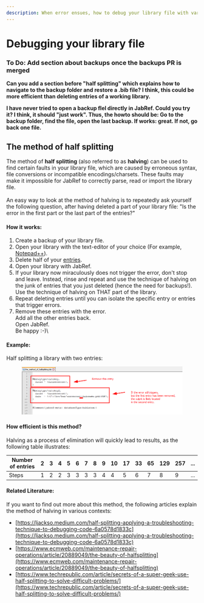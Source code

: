 ```yaml
---
description: When error ensues, how to debug your library file with various methods.
---
```


# Debugging your library file

### To Do: Add section about backups once the backups PR is merged

**Can you add a section before "half splitting" which explains how to navigate to the backup folder and restore a .bib file? I think, this could be more efficient than deleting entries of a working library.**

**I have never tried to open a backup flel directly in JabRef. Could you try it? I think, it should "just work". Thus, the howto should be: Go to the backup folder, find the file, open the last backup. If works: great. If not, go back one file.**

## The method of half splitting

The method of **half splitting** (also referred to as **halving**) can be used to find certain faults in your library file, which are caused by erroneous syntax, file conversions or incompatible encodings/charsets. These faults may make it impossible for JabRef to correctly parse, read or import the library file.\
\
An easy way to look at the method of halving is to repeatedly ask yourself the following question, after having deleted a part of your library file: "Is the error in the first part or the last part of the entries?"&#x20;

#### **How it works:**

1. Create a backup of your library file.
2. Open your library with the text-editor of your choice (For example, [Notepad++](https://alternativeto.net/software/notepad-plus-plus/)).
3. Delete half of your [entries](https://docs.jabref.org/advanced/fields#standard-bibtex-format).
4. Open your library with JabRef.
5. If your library now miraculously does not trigger the error, don't stop and leave. Instead, rinse and repeat and use the technique of halving on the junk of entries that you just deleted (hence the need for backups!). Use the technique of halving on THAT part of the library.
6. Repeat deleting entries until you can isolate the specific entry or entries that trigger errors.
7. Remove these entries with the error.\
   Add all the other entries back.\
   Open JabRef.\
   Be happy :-)\


#### **Example:**

Half splitting a library with two entries:

<figure><img src="../.gitbook/assets/image (3).png" alt=""><figcaption></figcaption></figure>

#### How efficient is this method?

Halving as a process of elimination will quickly lead to results, as the following table illustrates:

| Number of entries | 2 | 3 | 4 | 5 | 6 | 7 | 8 | 9 | 10 | 17 | 33 | 65 | 129 | 257 | ... |
| ----------------- | - | - | - | - | - | - | - | - | -- | -- | -- | -- | --- | --- | --- |
| Steps             | 1 | 2 | 2 | 3 | 3 | 3 | 3 | 4 | 4  | 5  | 6  | 7  | 8   | 9   | ... |

#### Related Literature:

If you want to find out more about this method, the following articles explain the method of halving in various contexts:

* [https://ljackso.medium.com/half-splitting-applying-a-troubleshooting-technique-to-debugging-code-6a0578d1833c](https://ljackso.medium.com/half-splitting-applying-a-troubleshooting-technique-to-debugging-code-6a0578d1833c)
* [https://www.ecmweb.com/maintenance-repair-operations/article/20889049/the-beauty-of-halfsplitting](https://www.ecmweb.com/maintenance-repair-operations/article/20889049/the-beauty-of-halfsplitting)
* [https://www.techrepublic.com/article/secrets-of-a-super-geek-use-half-splitting-to-solve-difficult-problems/](https://www.techrepublic.com/article/secrets-of-a-super-geek-use-half-splitting-to-solve-difficult-problems/)
